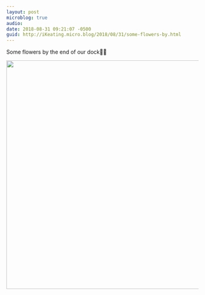 ```yaml
---
layout: post
microblog: true
audio: 
date: 2018-08-31 09:21:07 -0500
guid: http://iKeating.micro.blog/2018/08/31/some-flowers-by.html
---
```

Some flowers by the end of our dock🌿🌸

<img src="http://iKeating.micro.blog/uploads/2018/819a4e0a0b.jpg" width="600" height="600" />
